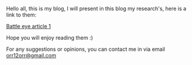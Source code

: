 Hello all, this is my blog, I will present in this blog my research's, here is a link to them:

[Battle eye article 1](articles\battle-eye-post-1)

Hope you will enjoy reading them :)

For any suggestions or opinions, you can contact me in via email orr12orr@gmail.com